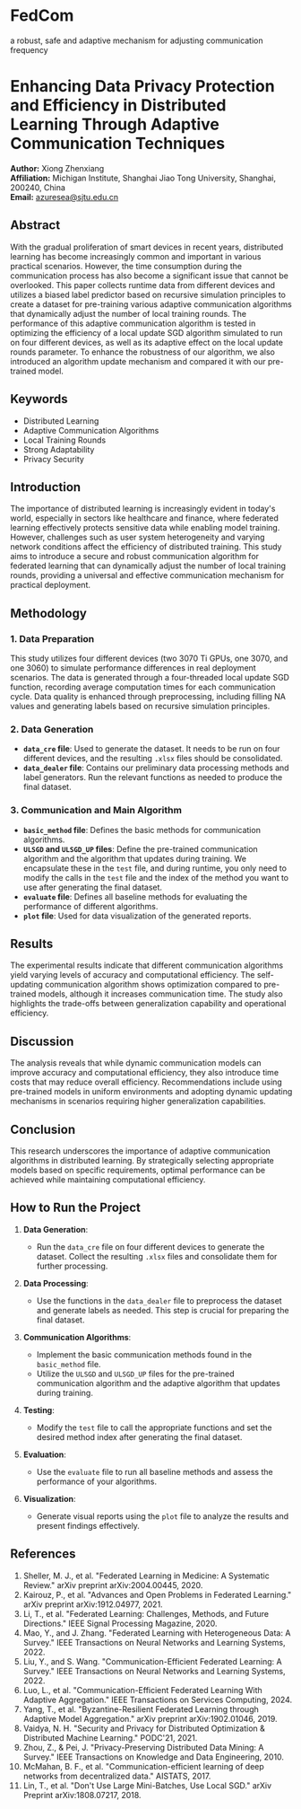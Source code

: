 # FedCom
 a robust, safe and adaptive mechanism for adjusting communication frequency
 # Enhancing Data Privacy Protection and Efficiency in Distributed Learning Through Adaptive Communication Techniques

**Author:** Xiong Zhenxiang  
**Affiliation:** Michigan Institute, Shanghai Jiao Tong University, Shanghai, 200240, China  
**Email:** azuresea@sjtu.edu.cn

## Abstract
With the gradual proliferation of smart devices in recent years, distributed learning has become increasingly common and important in various practical scenarios. However, the time consumption during the communication process has also become a significant issue that cannot be overlooked. This paper collects runtime data from different devices and utilizes a biased label predictor based on recursive simulation principles to create a dataset for pre-training various adaptive communication algorithms that dynamically adjust the number of local training rounds. The performance of this adaptive communication algorithm is tested in optimizing the efficiency of a local update SGD algorithm simulated to run on four different devices, as well as its adaptive effect on the local update rounds parameter. To enhance the robustness of our algorithm, we also introduced an algorithm update mechanism and compared it with our pre-trained model. 

## Keywords
- Distributed Learning
- Adaptive Communication Algorithms
- Local Training Rounds
- Strong Adaptability
- Privacy Security

## Introduction
The importance of distributed learning is increasingly evident in today's world, especially in sectors like healthcare and finance, where federated learning effectively protects sensitive data while enabling model training. However, challenges such as user system heterogeneity and varying network conditions affect the efficiency of distributed training. This study aims to introduce a secure and robust communication algorithm for federated learning that can dynamically adjust the number of local training rounds, providing a universal and effective communication mechanism for practical deployment.

## Methodology

### 1. Data Preparation
This study utilizes four different devices (two 3070 Ti GPUs, one 3070, and one 3060) to simulate performance differences in real deployment scenarios. The data is generated through a four-threaded local update SGD function, recording average computation times for each communication cycle. Data quality is enhanced through preprocessing, including filling NA values and generating labels based on recursive simulation principles.

### 2. Data Generation
- **`data_cre` file**: Used to generate the dataset. It needs to be run on four different devices, and the resulting `.xlsx` files should be consolidated.
- **`data_dealer` file**: Contains our preliminary data processing methods and label generators. Run the relevant functions as needed to produce the final dataset.

### 3. Communication and Main Algorithm
- **`basic_method` file**: Defines the basic methods for communication algorithms.
- **`ULSGD` and `ULSGD_UP` files**: Define the pre-trained communication algorithm and the algorithm that updates during training. We encapsulate these in the `test` file, and during runtime, you only need to modify the calls in the `test` file and the index of the method you want to use after generating the final dataset.
- **`evaluate` file**: Defines all baseline methods for evaluating the performance of different algorithms.
- **`plot` file**: Used for data visualization of the generated reports.

## Results
The experimental results indicate that different communication algorithms yield varying levels of accuracy and computational efficiency. The self-updating communication algorithm shows optimization compared to pre-trained models, although it increases communication time. The study also highlights the trade-offs between generalization capability and operational efficiency.

## Discussion
The analysis reveals that while dynamic communication models can improve accuracy and computational efficiency, they also introduce time costs that may reduce overall efficiency. Recommendations include using pre-trained models in uniform environments and adopting dynamic updating mechanisms in scenarios requiring higher generalization capabilities.

## Conclusion
This research underscores the importance of adaptive communication algorithms in distributed learning. By strategically selecting appropriate models based on specific requirements, optimal performance can be achieved while maintaining computational efficiency.

## How to Run the Project

1. **Data Generation**:
   - Run the `data_cre` file on four different devices to generate the dataset. Collect the resulting `.xlsx` files and consolidate them for further processing.

2. **Data Processing**:
   - Use the functions in the `data_dealer` file to preprocess the dataset and generate labels as needed. This step is crucial for preparing the final dataset.

3. **Communication Algorithms**:
   - Implement the basic communication methods found in the `basic_method` file.
   - Utilize the `ULSGD` and `ULSGD_UP` files for the pre-trained communication algorithm and the adaptive algorithm that updates during training. 

4. **Testing**:
   - Modify the `test` file to call the appropriate functions and set the desired method index after generating the final dataset.

5. **Evaluation**:
   - Use the `evaluate` file to run all baseline methods and assess the performance of your algorithms.

6. **Visualization**:
   - Generate visual reports using the `plot` file to analyze the results and present findings effectively.

## References
1. Sheller, M. J., et al. "Federated Learning in Medicine: A Systematic Review." arXiv preprint arXiv:2004.00445, 2020.
2. Kairouz, P., et al. "Advances and Open Problems in Federated Learning." arXiv preprint arXiv:1912.04977, 2021.
3. Li, T., et al. "Federated Learning: Challenges, Methods, and Future Directions." IEEE Signal Processing Magazine, 2020.
4. Mao, Y., and J. Zhang. "Federated Learning with Heterogeneous Data: A Survey." IEEE Transactions on Neural Networks and Learning Systems, 2022.
5. Liu, Y., and S. Wang. "Communication-Efficient Federated Learning: A Survey." IEEE Transactions on Neural Networks and Learning Systems, 2022.
6. Luo, L., et al. "Communication-Efficient Federated Learning With Adaptive Aggregation." IEEE Transactions on Services Computing, 2024.
7. Yang, T., et al. "Byzantine-Resilient Federated Learning through Adaptive Model Aggregation." arXiv preprint arXiv:1902.01046, 2019.
8. Vaidya, N. H. "Security and Privacy for Distributed Optimization & Distributed Machine Learning." PODC'21, 2021.
9. Zhou, Z., & Pei, J. "Privacy-Preserving Distributed Data Mining: A Survey." IEEE Transactions on Knowledge and Data Engineering, 2010.
10. McMahan, B. F., et al. "Communication-efficient learning of deep networks from decentralized data." AISTATS, 2017.
11. Lin, T., et al. "Don't Use Large Mini-Batches, Use Local SGD." arXiv Preprint arXiv:1808.07217, 2018.
